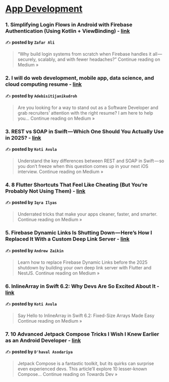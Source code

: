 
<h1><a href=https://medium.com/tag/mobile-app-development/recommended target="_blank" rel="noopener noreferrer">App Development</a></h1>
<h3>1. Simplifying Login Flows in Android with Firebase Authentication (Using Kotlin + ViewBinding) - <a href="https://medium.com/@za7922997/simplifying-login-flows-in-android-with-firebase-authentication-using-kotlin-viewbinding-6af42a107601?source=rss------mobile_app_development-5" target="_blank" rel="noopener noreferrer">link</a></h3>

✍️ **posted by `Zafar Ali`**

<blockquote>“Why build login systems from scratch when Firebase handles it all — securely, scalably, and with fewer headaches?”
Continue reading on Medium »</blockquote>

<h3>2. I will do web development, mobile app, data science, and cloud computing resume - <a href="https://medium.com/@adebisitijanikudroh/i-will-do-web-development-mobile-app-data-science-and-cloud-computing-resume-25eb0621f75c?source=rss------mobile_app_development-5" target="_blank" rel="noopener noreferrer">link</a></h3>

✍️ **posted by `Adebisitijanikudroh`**

<blockquote>Are you looking for a way to stand out as a Software Developer and grab recruiters’ attention with the right resume? I am here to help you…
Continue reading on Medium »</blockquote>

<h3>3. REST vs SOAP in Swift — Which One Should You Actually Use in 2025? - <a href="https://medium.com/@koteshpatel6/rest-vs-soap-in-swift-which-one-should-you-actually-use-in-2025-783361c12b36?source=rss------mobile_app_development-5" target="_blank" rel="noopener noreferrer">link</a></h3>

✍️ **posted by `Koti Avula`**

<blockquote>Understand the key differences between REST and SOAP in Swift — so you don’t freeze when this question comes up in your next iOS interview.
Continue reading on Medium »</blockquote>

<h3>4.  8 Flutter Shortcuts That Feel Like Cheating (But You’re Probably Not Using Them) - <a href="https://medium.com/@workflow094093/8-flutter-shortcuts-that-feel-like-cheating-but-youre-probably-not-using-them-f838324bd598?source=rss------mobile_app_development-5" target="_blank" rel="noopener noreferrer">link</a></h3>

✍️ **posted by `Iqra Ilyas`**

<blockquote>Underrated tricks that make your apps cleaner, faster, and smarter.
Continue reading on Medium »</blockquote>

<h3>5. Firebase Dynamic Links Is Shutting Down — Here’s How I Replaced It With a Custom Deep Link Server - <a href="https://medium.com/@azaikin/firebase-dynamic-links-is-shutting-down-heres-how-i-replaced-it-with-a-custom-deep-link-server-e8dfeb7ec6b3?source=rss------mobile_app_development-5" target="_blank" rel="noopener noreferrer">link</a></h3>

✍️ **posted by `Andrew Zaikin`**

<blockquote>Learn how to replace Firebase Dynamic Links before the 2025 shutdown by building your own deep link server with Flutter and NestJS.
Continue reading on Medium »</blockquote>

<h3>6. InlineArray in Swift 6.2: Why Devs Are So Excited About It - <a href="https://medium.com/@koteshpatel6/inlinearray-in-swift-6-2-why-devs-are-so-excited-about-it-6f35c5f941f6?source=rss------mobile_app_development-5" target="_blank" rel="noopener noreferrer">link</a></h3>

✍️ **posted by `Koti Avula`**

<blockquote>Say Hello to InlineArray in Swift 6.2: Fixed-Size Arrays Made Easy
Continue reading on Medium »</blockquote>

<h3>7. 10 Advanced Jetpack Compose Tricks I Wish I Knew Earlier as an Android Developer - <a href="https://towardsdev.com/10-advanced-jetpack-compose-tricks-i-wish-i-knew-earlier-as-an-android-developer-f7ed0466479f?source=rss------mobile_app_development-5" target="_blank" rel="noopener noreferrer">link</a></h3>

✍️ **posted by `D'haval Asodariya`**

<blockquote>Jetpack Compose is a fantastic toolkit, but its quirks can surprise even experienced devs. This article’ll explore 10 lesser-known Compose…
Continue reading on Towards Dev »</blockquote>

